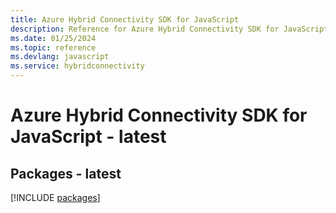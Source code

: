 ```yaml
---
title: Azure Hybrid Connectivity SDK for JavaScript
description: Reference for Azure Hybrid Connectivity SDK for JavaScript
ms.date: 01/25/2024
ms.topic: reference
ms.devlang: javascript
ms.service: hybridconnectivity
---
```

# Azure Hybrid Connectivity SDK for JavaScript - latest
## Packages - latest
[!INCLUDE [packages](hybrid-connectivity-index.md)]